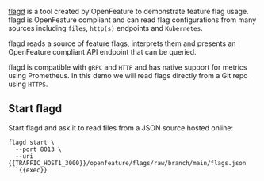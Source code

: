 [flagd](https://github.com/open-feature/flagd) is a tool created by OpenFeature to demonstrate feature flag usage. flagd is OpenFeature compliant and can read flag configurations from many sources including `files`, `http(s)` endpoints and `Kubernetes`.

flagd reads a source of feature flags, interprets them and presents an OpenFeature compliant API endpoint that can be queried.

flagd is compatible with `gRPC` and `HTTP` and has native support for metrics using Prometheus. In this demo we will read flags directly from a Git repo using `HTTPS`.

## Start flagd

Start flagd and ask it to read files from a JSON source hosted online:

```
flagd start \
  --port 8013 \
  --uri {{TRAFFIC_HOST1_3000}}/openfeature/flags/raw/branch/main/flags.json
```{{exec}}
